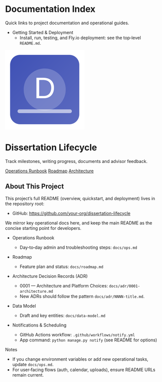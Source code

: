 # Documentation Index

Quick links to project documentation and operational guides.

- Getting Started & Deployment
  - Install, run, testing, and Fly.io deployment: see the top‑level `README.md`.

<div class="hero">
  <img class="logo" src="assets/logo.svg" alt="Dissertation Lifecycle" />
  <h1>Dissertation Lifecycle</h1>
  <p class="tagline">Track milestones, writing progress, documents and advisor feedback.</p>
  <div class="buttons">
    <a class="md-button md-button--primary" href="ops/">Operations Runbook</a>
    <a class="md-button" href="roadmap/">Roadmap</a>
    <a class="md-button" href="adr/0001-architecture/">Architecture</a>
  </div>
</div>

## About This Project

This project’s full README (overview, quickstart, and deployment) lives in the repository root:

- GitHub: https://github.com/your-org/dissertation-lifecycle

We mirror key operational docs here, and keep the main README as the concise starting point for developers.

- Operations Runbook
  - Day‑to‑day admin and troubleshooting steps: `docs/ops.md`

- Roadmap
  - Feature plan and status: `docs/roadmap.md`

- Architecture Decision Records (ADR)
  - 0001 — Architecture and Platform Choices: `docs/adr/0001-architecture.md`
  - New ADRs should follow the pattern `docs/adr/NNNN-title.md`.

- Data Model
  - Draft and key entities: `docs/data-model.md`

- Notifications & Scheduling
  - GitHub Actions workflow: `.github/workflows/notify.yml`
  - App command: `python manage.py notify` (see README for options)

Notes
- If you change environment variables or add new operational tasks, update `docs/ops.md`.
- For user‑facing flows (auth, calendar, uploads), ensure README URLs remain current.
